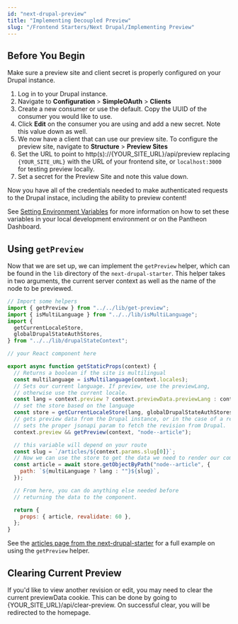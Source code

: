 ```yaml
---
id: "next-drupal-preview"
title: "Implementing Decoupled Preview"
slug: "/Frontend Starters/Next Drupal/Implementing Preview"
---
```


## Before You Begin

Make sure a preview site and client secret is properly configured on your
Drupal instance.

1. Log in to your Drupal instance.
1. Navigate to **Configuration** > **SimpleOAuth** > **Clients**
1. Create a new consumer or use the default. Copy the UUID of the consumer you would like to use.
1. Click **Edit** on the consumer you are using and add a new secret. Note this value down as well.
1. We now have a client that can use our preview site. To configure the preview site, navigate to **Structure** > **Preview Sites**
1. Set the URL to point to http(s)://{YOUR_SITE_URL}/api/preview replacing `{YOUR_SITE_URL}` with the URL of your frontend site, or `localhost:3000` for testing preview locally.
1. Set a secret for the Preview Site and note this value down.

Now you have all of the credentials needed to make authenticated requests to the Drupal instace, including the ability to preview content!

See [Setting Environment Variables](./setting-environment-variables.md) for more information on how to set these variables in your local development environment or on the Pantheon Dashboard.

## Using `getPreview`

Now that we are set up, we can implement the `getPreview` helper, which can be found in the `lib` directory of the `next-drupal-starter`. This helper takes in two arguments, the current server context as well as the name of the node to be previewed.

```js
// Import some helpers
import { getPreview } from "../../lib/get-preview";
import { isMultiLanguage } from "../../lib/isMultiLanguage";
import {
  getCurrentLocaleStore,
  globalDrupalStateAuthStores,
} from "../../lib/drupalStateContext";

// your React component here

export async function getStaticProps(context) {
  // Returns a boolean if the site is multilingual
  const multilanguage = isMultilanguage(context.locales);
  // Sets our current language. If preview, use the previewLang,
  // otherwise use the current locale.
  const lang = context.preview ? context.previewData.previewLang : context.locale;
  // set the store based on the language
  const store = getCurrentLocaleStore(lang, globalDrupalStateAuthStores);
  // gets preview data from the Drupal instance, or in the case of a revision,
  // sets the proper jsonapi param to fetch the revision from Drupal.
  context.preview && getPreview(context, "node--article");

  // this variable will depend on your route
  const slug = `/articles/${context.params.slug[0]}`;
  // Now we can use the store to get the data we need to render our component
  const article = await store.getObjectByPath("node--article", {
    path: `${multiLanguage ? lang : ""}${slug}`,
  });

  // From here, you can do anything else needed before
  // returning the data to the component.

  return {
    props: { article, revalidate: 60 },
  };
}
```

See the [articles page from the next-drupal-starter](https://github.com/pantheon-systems/decoupled-kit-js/tree/canary/starters/next-drupal-starter/pages/articles/[...slug].js#L64) for a full example on using the `getPreview` helper.

## Clearing Current Preview

If you'd like to view another revision or edit, you may need to clear the current previewData cookie. This can be done by going to {YOUR_SITE_URL}/api/clear-preview.
On successful clear, you will be redirected to the homepage.
